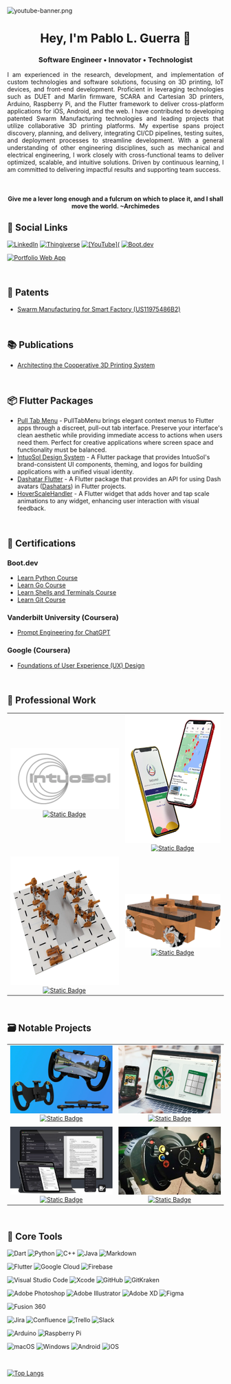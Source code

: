 ![youtube-banner.png](https://i.postimg.cc/kMzjmXJT/youtube-banner.png)
<h1 align="center"> Hey, I'm Pablo L. Guerra 👋</h1>
<h3 align="center">Software Engineer • Innovator • Technologist</h3>

<p align="justify">I am experienced in the research, development, and implementation of custom technologies and software solutions, focusing on 3D printing, IoT devices, and front-end development. Proficient in leveraging technologies such as DUET and Marlin firmware, SCARA and Cartesian 3D printers, Arduino, Raspberry Pi, and the Flutter framework to deliver cross-platform applications for iOS, Android, and the web. I have contributed to developing patented Swarm Manufacturing technologies and leading projects that utilize collaborative 3D printing platforms. My expertise spans project discovery, planning, and delivery, integrating CI/CD pipelines, testing suites, and deployment processes to streamline development. With a general understanding of other engineering disciplines, such as mechanical and electrical engineering, I work closely with cross-functional teams to deliver optimized, scalable, and intuitive solutions. Driven by continuous learning, I am committed to delivering impactful results and supporting team success.</p>
<br />


<h4 align="center"> Give me a lever long enough and a fulcrum on which to place it, and I shall move the world. ~Archimedes </h4>

## 🔗 Social Links

[![LinkedIn](https://img.shields.io/badge/linkedin-black?style=for-the-badge&color=0A66C2&logo=linkedin&logoColor=white)](https://www.linkedin.com/in/plguerra/)
[![Thingiverse](https://img.shields.io/badge/Thingiverse-black?style=for-the-badge&logo=Thingiverse&logoColor=white&color=248BFB)](https://www.thingiverse.com/plg_designs/designs)
[![[YouTube](](https://img.shields.io/badge/YouTube-FF0000?style=for-the-badge&logo=youtube&logoColor=white)](https://www.youtube.com/channel/UCZAKxkFJTWWuE6wdDCH-xyw)
[![Boot.dev](https://img.shields.io/badge/Boot.dev-black?style=for-the-badge&color=272539)](https://www.boot.dev/u/plguerra)

[![Portfolio Web App](https://img.shields.io/badge/Portfolio%20Web%20App-black?style=for-the-badge&color=3c5c41)](https://plguerradesigns.github.io/portfolio/)

<br />

## 📑 Patents

- [Swarm Manufacturing for Smart Factory (US11975486B2)](https://image-ppubs.uspto.gov/dirsearch-public/print/downloadPdf/11975486)

<br />

## 📚 Publications

- [Architecting the Cooperative 3D Printing System](https://www.researchgate.net/publication/341651995_Architecting_the_Cooperative_3D_Printing_System)

<br />

## 📦 Flutter Packages

- [Pull Tab Menu](https://pub.dev/packages/pull_tab_menu) - PullTabMenu brings elegant context menus to Flutter apps through a discreet, pull-out tab interface. Preserve your interface's clean aesthetic while providing immediate access to actions when users need them. Perfect for creative applications where screen space and functionality must be balanced.
- [IntuoSol Design System](https://pub.dev/packages/intuosol_design_system) - A Flutter package that provides IntuoSol's brand-consistent UI components, theming, and logos for building applications with a unified visual identity.
- [Dashatar Flutter](https://pub.dev/packages/dashatar_flutter) - A Flutter package that provides an API for using Dash avatars ([Dashatars](https://github.com/PersianFlutter/dashatars)) in Flutter projects.
- [HoverScaleHandler](https://pub.dev/packages/hover_scale_handler) - A Flutter widget that adds hover and tap scale animations to any widget, enhancing user interaction with visual feedback.

<br />

## 📜 Certifications

### Boot.dev
- [Learn Python Course](https://www.boot.dev/certificate/plguerra/f9a25dfb-3e00-4727-ac78-36de82315355)
- [Learn Go Course](https://www.boot.dev/certificate/plguerra/3b39d0f6-f944-4f1b-832d-a1daba32eda4)
- [Learn Shells and Terminals Course](https://www.boot.dev/certificate/plguerra/bc7a07ef-ab87-42ab-80de-e7261f2c58a0)
- [Learn Git Course](https://www.boot.dev/certificate/plguerra/933d6dd0-b21a-488e-8ece-469bbef28652)

### Vanderbilt University (Coursera)
- [Prompt Engineering for ChatGPT](https://www.coursera.org/account/accomplishments/verify/ENULN3R2D2JW)

### Google (Coursera)
- [Foundations of User Experience (UX) Design](https://www.coursera.org/account/accomplishments/verify/R4MV0TDWNC34)


<br />

## 💼 Professional Work

|    |    |
|:--:|:--:|
| [<img src="https://raw.githubusercontent.com/PLGuerraDesigns/portfolio/master/assets/images/professional/intuosol/thumbnail.webp" width="300"> <br /><img alt="Static Badge" src="https://img.shields.io/badge/IntuoSol-Founder &_Software_Engineer-02569B">](https://plguerradesigns.github.io/portfolio/#/home/professional-experiences/details/intuosol_founder-&-software-engineer) | [<img src="https://raw.githubusercontent.com/PLGuerraDesigns/portfolio/master/assets/images/professional/atlantic_insurance/thumbnail.webp" height="300"> <br /><img alt="Static Badge" src="https://img.shields.io/badge/Atlantic_Insurance_Co._Ltd.-Contract_Software_Engineer-02569B">](https://plguerradesigns.github.io/portfolio/#/home/professional-experiences/details/atlantic-insurance-company-ltd._contract-software-engineer) 
|    |    |
| [<img src="https://raw.githubusercontent.com/PLGuerraDesigns/portfolio/master/assets/images/professional/ambots/thumbnail.webp" height="300"> <br /><img alt="Static Badge" src="https://img.shields.io/badge/AMBOTS_Inc.-Lead_Robotics_Engineer-02569B">](https://plguerradesigns.github.io/portfolio/#/home/professional-experiences/details/ambots-inc._lead-robotics-engineer) | [<img src="https://raw.githubusercontent.com/PLGuerraDesigns/portfolio/master/assets/images/professional/am3_lab/thumbnail.webp" width="300"> <br /><img alt="Static Badge" src="https://img.shields.io/badge/AM3_Lab-Graduate_Research_Assistant-02569B">](https://plguerradesigns.github.io/portfolio/#/home/professional-experiences/details/university-of-arkansas-(am3-lab)_graduate-research-assistant) |

<br />

## 🗃️ Notable Projects

|    |    |
|:--:|:--:|
| [<img src="https://raw.githubusercontent.com/PLGuerraDesigns/portfolio/master/assets/images/personal/mobile_sim_wheel/thumbnail.webp" width="300"> <br /><img alt="Static Badge" src="https://img.shields.io/badge/3D_Printing-AMG_GT3_Inspired_Mobile_Sim_Wheel-FFD700">](https://plguerradesigns.github.io/portfolio/#/home/personal-projects/details/mobile-sim-wheel) | [<img src="https://raw.githubusercontent.com/PLGuerraDesigns/portfolio/master/assets/images/personal/swe_632_lottery/thumbnail.webp" width="300"> <br /><img alt="Static Badge" src="https://img.shields.io/badge/Web_App-SWE_632_Lottery-02569B">](https://plguerradesigns.github.io/portfolio/#/home/personal-projects/details/swe-632-lottery) |
|    |    |
| [<img src="https://raw.githubusercontent.com/PLGuerraDesigns/portfolio/master/assets/images/personal/flutter_resume_builder/thumbnail.webp" width="300"> <br /><img alt="Static Badge" src="https://img.shields.io/badge/Web_App-Flutter_Resume_Builder-02569B">](https://plguerradesigns.github.io/portfolio/#/home/personal-projects/details/flutter-resume-builder) | [<img src="https://raw.githubusercontent.com/PLGuerraDesigns/portfolio/master/assets/images/personal/amg_gt3_wheel/thumbnail.webp" width="300"> <br /><img alt="Static Badge" src="https://img.shields.io/badge/3D_Printing-AMG_GT3_Wheel_Kit-FFD700">](https://plguerradesigns.github.io/portfolio/#/home/personal-projects/details/amg-gt3-wheel) |

<br />

## 🧰 Core Tools

![Dart](https://img.shields.io/badge/Dart-black?style=for-the-badge&color=0175C2&logo=dart&logoColor=white)
![Python](https://img.shields.io/badge/Python-black?style=for-the-badge&color=3776AB&logo=python&logoColor=white)
![C++](https://img.shields.io/badge/C++-black?style=for-the-badge&color=00599C&logo=c++&logoColor=white)
![Java](https://img.shields.io/badge/Java-black?style=for-the-badge&logo=java)
![Markdown](https://img.shields.io/badge/Markdown-black?style=for-the-badge&logo=markdown)

![Flutter](https://img.shields.io/badge/Flutter-black?style=for-the-badge&color=02569B&logo=flutter&logoColor=white)
![Google Cloud](https://img.shields.io/badge/Google%20Cloud-black?style=for-the-badge&color=4285F4&logo=GoogleCloud&logoColor=white)
![Firebase](https://img.shields.io/badge/Firebase-black?style=for-the-badge&color=FFCA28&logo=Firebase&logoColor=black)

![Visual Studio Code](https://img.shields.io/badge/Visual%20Studio%20Code-black?style=for-the-badge&color=007ACC&logo=VisualStudioCode&logoColor=white)
![Xcode](https://img.shields.io/badge/Xcode-black?style=for-the-badge&color=147EFB&logo=Xcode&logoColor=white)
![GitHub](https://img.shields.io/badge/GitHub-black?style=for-the-badge&color=181717&logo=GitHub&logoColor=white)
![GitKraken](https://img.shields.io/badge/GitKraken-black?style=for-the-badge&color=179287&logo=GitKraken&logoColor=white)

![Adobe Photoshop](https://img.shields.io/badge/Adobe%20Photoshop-black?style=for-the-badge&color=31A8FF&logo=AdobePhotoshop&logoColor=white)
![Adobe Illustrator](https://img.shields.io/badge/Adobe%20Illustrator-black?style=for-the-badge&color=FF9A00&logo=AdobeIllustrator&logoColor=white)
![Adobe XD](https://img.shields.io/badge/Adobe%20XD-black?style=for-the-badge&color=FF61F6&logo=AdobeXD&logoColor=white)
![Figma](https://img.shields.io/badge/Figma-black?style=for-the-badge&color=F24E1E&logo=figma&logoColor=white)

![Fusion 360](https://img.shields.io/badge/Autodesk%20Fusion%20360-black?style=for-the-badge&color=000000&logo=autodesk&logoColor=white)

![Jira](https://img.shields.io/badge/Jira-black?style=for-the-badge&color=0052CC&logo=Jira&logoColor=white)
![Confluence](https://img.shields.io/badge/Confluence-black?style=for-the-badge&color=172B4D&logo=Confluence&logoColor=white)
![Trello](https://img.shields.io/badge/Trello-black?style=for-the-badge&color=0052CC&logo=Trello&logoColor=white)
![Slack](https://img.shields.io/badge/Slack-black?style=for-the-badge&color=4A154B&logo=Slack&logoColor=white)

![Arduino](https://img.shields.io/badge/Arduino-black?style=for-the-badge&color=00979D&logo=Arduino&logoColor=white)
![Raspberry Pi](https://img.shields.io/badge/Raspberry%20Pi-black?style=for-the-badge&color=A22846&logo=RaspberryPi&logoColor=white)

![macOS](https://img.shields.io/badge/macOS-black?style=for-the-badge&color=000000&logo=Apple&logoColor=white)
![Windows](https://img.shields.io/badge/Windows-black?style=for-the-badge&color=0078D6&logo=Windows&logoColor=white)
![Android](https://img.shields.io/badge/Android-black?style=for-the-badge&color=3DDC84&logo=Android&logoColor=white)
![iOS](https://img.shields.io/badge/iOS-black?style=for-the-badge&color=000000&logo=Apple&logoColor=white)

<br />

[![Top Langs](https://github-readme-stats.vercel.app/api/top-langs/?username=plguerradesigns&layout=compact&theme=radical)](https://github.com/plguerradesigns/github-readme-stats)
